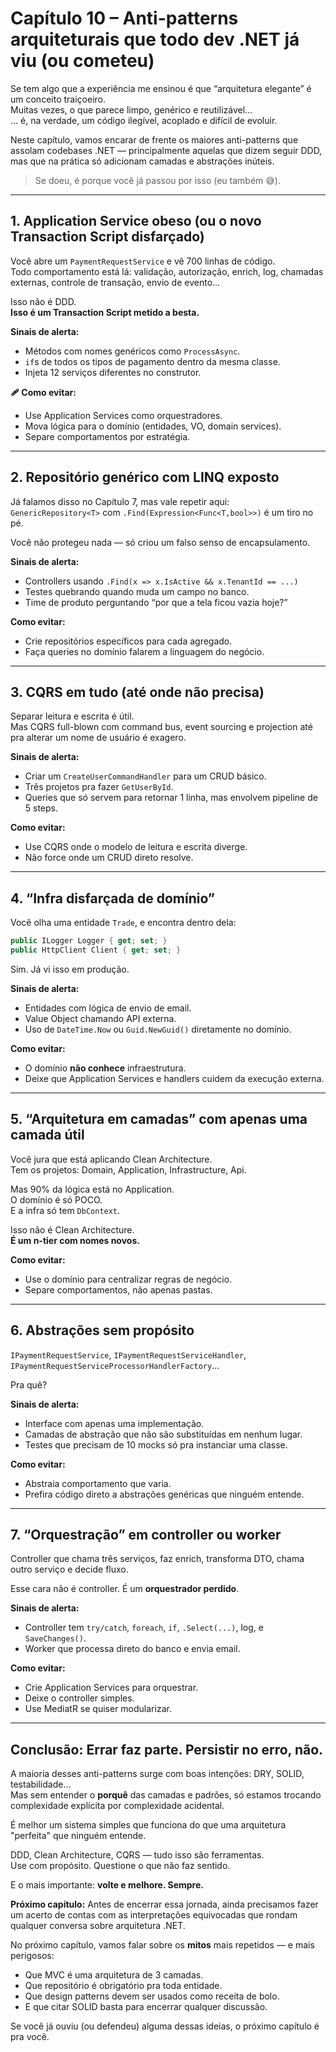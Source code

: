 # Capítulo 10 – Anti-patterns arquiteturais que todo dev .NET já viu (ou cometeu)

Se tem algo que a experiência me ensinou é que “arquitetura elegante” é um conceito traiçoeiro.  
Muitas vezes, o que parece limpo, genérico e reutilizável…  
… é, na verdade, um código ilegível, acoplado e difícil de evoluir.

Neste capítulo, vamos encarar de frente os maiores anti-patterns que assolam codebases .NET — principalmente aquelas que dizem seguir DDD, mas que na prática só adicionam camadas e abstrações inúteis.

> Se doeu, é porque você já passou por isso (eu também 😅).

---

## 1. Application Service obeso (ou o novo Transaction Script disfarçado)

Você abre um `PaymentRequestService` e vê 700 linhas de código.  
Todo comportamento está lá: validação, autorização, enrich, log, chamadas externas, controle de transação, envio de evento…

Isso não é DDD.  
**Isso é um Transaction Script metido a besta.**

**Sinais de alerta:**

- Métodos com nomes genéricos como `ProcessAsync`.
- `if`s de todos os tipos de pagamento dentro da mesma classe.
- Injeta 12 serviços diferentes no construtor.

**🩹 Como evitar:**

- Use Application Services como orquestradores.
- Mova lógica para o domínio (entidades, VO, domain services).
- Separe comportamentos por estratégia.

---

## 2. Repositório genérico com LINQ exposto

Já falamos disso no Capítulo 7, mas vale repetir aqui:  
`GenericRepository<T>` com `.Find(Expression<Func<T,bool>>)` é um tiro no pé.

Você não protegeu nada — só criou um falso senso de encapsulamento.

**Sinais de alerta:**

- Controllers usando `.Find(x => x.IsActive && x.TenantId == ...)`
- Testes quebrando quando muda um campo no banco.
- Time de produto perguntando “por que a tela ficou vazia hoje?”

**Como evitar:**

- Crie repositórios específicos para cada agregado.
- Faça queries no domínio falarem a linguagem do negócio.

---

## 3. CQRS em tudo (até onde não precisa)

Separar leitura e escrita é útil.  
Mas CQRS full-blown com command bus, event sourcing e projection até pra alterar um nome de usuário é exagero.

**Sinais de alerta:**

- Criar um `CreateUserCommandHandler` para um CRUD básico.
- Três projetos pra fazer `GetUserById`.
- Queries que só servem para retornar 1 linha, mas envolvem pipeline de 5 steps.

**Como evitar:**

- Use CQRS onde o modelo de leitura e escrita diverge.
- Não force onde um CRUD direto resolve.

---

## 4. “Infra disfarçada de domínio”

Você olha uma entidade `Trade`, e encontra dentro dela:

```csharp
public ILogger Logger { get; set; }
public HttpClient Client { get; set; }
```

Sim. Já vi isso em produção.

**Sinais de alerta:**

- Entidades com lógica de envio de email.
- Value Object chamando API externa.
- Uso de `DateTime.Now` ou `Guid.NewGuid()` diretamente no domínio.

**Como evitar:**

- O domínio **não conhece** infraestrutura.
- Deixe que Application Services e handlers cuidem da execução externa.

---

## 5. “Arquitetura em camadas” com apenas uma camada útil

Você jura que está aplicando Clean Architecture.  
Tem os projetos: Domain, Application, Infrastructure, Api.

Mas 90% da lógica está no Application.  
O domínio é só POCO.  
E a infra só tem `DbContext`.

Isso não é Clean Architecture.  
**É um n-tier com nomes novos.**

**Como evitar:**

- Use o domínio para centralizar regras de negócio.
- Separe comportamentos, não apenas pastas.

---

## 6. Abstrações sem propósito

`IPaymentRequestService`, `IPaymentRequestServiceHandler`, `IPaymentRequestServiceProcessorHandlerFactory`…

Pra quê?

**Sinais de alerta:**

- Interface com apenas uma implementação.
- Camadas de abstração que não são substituídas em nenhum lugar.
- Testes que precisam de 10 mocks só pra instanciar uma classe.

**Como evitar:**

- Abstraia comportamento que varia.
- Prefira código direto a abstrações genéricas que ninguém entende.

---

## 7. “Orquestração” em controller ou worker

Controller que chama três serviços, faz enrich, transforma DTO, chama outro serviço e decide fluxo.

Esse cara não é controller. É um **orquestrador perdido**.

**Sinais de alerta:**

- Controller tem `try/catch`, `foreach`, `if`, `.Select(...)`, log, e `SaveChanges()`.
- Worker que processa direto do banco e envia email.

**Como evitar:**

- Crie Application Services para orquestrar.
- Deixe o controller simples.
- Use MediatR se quiser modularizar.

---

## Conclusão: Errar faz parte. Persistir no erro, não.

A maioria desses anti-patterns surge com boas intenções: DRY, SOLID, testabilidade…  
Mas sem entender o **porquê** das camadas e padrões, só estamos trocando complexidade explícita por complexidade acidental.

É melhor um sistema simples que funciona do que uma arquitetura "perfeita" que ninguém entende.

DDD, Clean Architecture, CQRS — tudo isso são ferramentas.  
Use com propósito. Questione o que não faz sentido.

E o mais importante: **volte e melhore. Sempre.**

**Próximo capítulo:**
Antes de encerrar essa jornada, ainda precisamos fazer um acerto de contas com as interpretações equivocadas que rondam qualquer conversa sobre arquitetura .NET.

No próximo capítulo, vamos falar sobre os **mitos** mais repetidos — e mais perigosos:

- Que MVC é uma arquitetura de 3 camadas.
- Que repositório é obrigatório pra toda entidade.
- Que design patterns devem ser usados como receita de bolo.
- E que citar SOLID basta para encerrar qualquer discussão.

Se você já ouviu (ou defendeu) alguma dessas ideias, o próximo capítulo é pra você.
